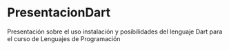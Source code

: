 # PresentacionDart

Presentación sobre el uso instalación y posibilidades del lenguaje Dart para el curso de Lenguajes de Programación
